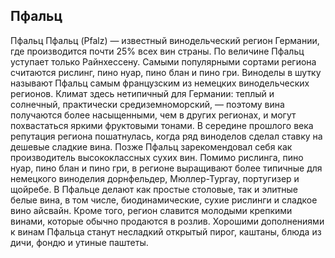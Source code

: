 ## Пфальц 

Пфальц
Пфальц (Pfalz) — известный винодельческий регион Германии, где производится почти 25% всех вин страны. По величине Пфальц уступает только Райнхессену. Самыми популярными сортами региона считаются рислинг, пино нуар, пино блан и пино гри.
Виноделы в шутку называют Пфальц самым французским из немецких винодельческих регионов. Климат здесь нетипичный для Германии: теплый и солнечный, практически средиземноморский, — поэтому вина получаются более насыщенными, чем в других регионах, и могут похвастаться яркими фруктовыми тонами. 
В середине прошлого века репутация региона пошатнулась, когда ряд виноделов сделал ставку на дешевые сладкие вина. Позже Пфальц зарекомендовал себя как производитель высококлассных сухих вин. 
Помимо рислинга, пино нуар, пино блан и пино гри, в регионе выращивают более типичные для немецкого виноделия дорнфельдер, Мюллер-Тургау, португизер и щойребе.
В Пфальце делают как простые столовые, так и элитные белые вина, в том числе, биодинамические, сухие рислинги и сладкое вино айсвайн. Кроме того, регион славится молодыми крепкими винами, которые обычно продаются в розлив.
Хорошими дополнениями к винам Пфальца станут несладкий открытый пирог, каштаны, блюда из дичи, фондю и утиные паштеты.

